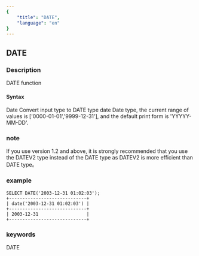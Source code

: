 ```yaml
---
{
    "title": "DATE",
    "language": "en"
}
---
```


<!-- 
Licensed to the Apache Software Foundation (ASF) under one
or more contributor license agreements.  See the NOTICE file
distributed with this work for additional information
regarding copyright ownership.  The ASF licenses this file
to you under the Apache License, Version 2.0 (the
"License"); you may not use this file except in compliance
with the License.  You may obtain a copy of the License at

  http://www.apache.org/licenses/LICENSE-2.0

Unless required by applicable law or agreed to in writing,
software distributed under the License is distributed on an
"AS IS" BASIS, WITHOUT WARRANTIES OR CONDITIONS OF ANY
KIND, either express or implied.  See the License for the
specific language governing permissions and limitations
under the License.
-->

## DATE
### Description
DATE function

#### Syntax
Date
Convert input type to DATE type
date
Date type, the current range of values is ['0000-01-01','9999-12-31'], and the default print form is 'YYYYY-MM-DD'.

### note
If you use version 1.2 and above, it is strongly recommended that you use the DATEV2 type instead of the DATE type as DATEV2 is more efficient than DATE type。

### example
```
SELECT DATE('2003-12-31 01:02:03');
+-----------------------------+
| date('2003-12-31 01:02:03') |
+-----------------------------+
| 2003-12-31                  |
+-----------------------------+
```
### keywords
DATE
